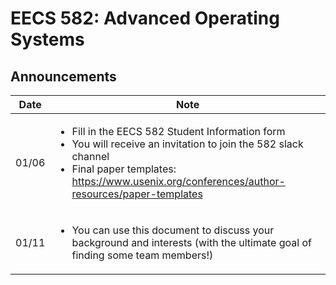 # EECS 582: Advanced Operating Systems

## Announcements

|Date| Note|
| --- | --- |
|01/06|<ul><li>Fill in the EECS 582 Student Information form</li><li>You will receive an invitation to join the 582 slack channel</li><li>Final paper templates: https://www.usenix.org/conferences/author-resources/paper-templates </li></ul>|
|01/11|<ul><li>You can use this document to discuss your background and interests (with the ultimate goal of finding some team members!)</li></ul>|
